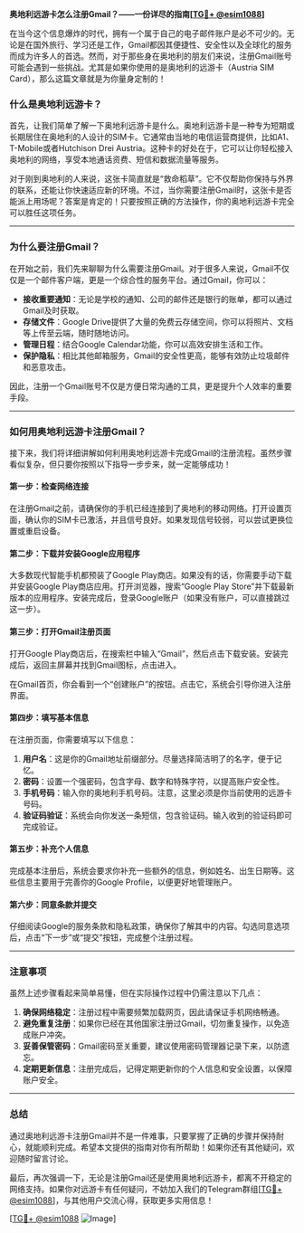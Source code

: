 **奥地利远游卡怎么注册Gmail？——一份详尽的指南[[TG💪+ @esim1088](https://t.me/s/esim1088)]**

在当今这个信息爆炸的时代，拥有一个属于自己的电子邮件账户是必不可少的。无论是在国外旅行、学习还是工作，Gmail都因其便捷性、安全性以及全球化的服务而成为许多人的首选。然而，对于那些身在奥地利的朋友们来说，注册Gmail账号可能会遇到一些挑战。尤其是如果你使用的是奥地利的远游卡（Austria SIM Card），那么这篇文章就是为你量身定制的！

### **什么是奥地利远游卡？**

首先，让我们简单了解一下奥地利远游卡是什么。奥地利远游卡是一种专为短期或长期居住在奥地利的人设计的SIM卡。它通常由当地的电信运营商提供，比如A1、T-Mobile或者Hutchison Drei Austria。这种卡的好处在于，它可以让你轻松接入奥地利的网络，享受本地通话资费、短信和数据流量等服务。

对于刚到奥地利的人来说，这张卡简直就是“救命稻草”。它不仅帮助你保持与外界的联系，还能让你快速适应新的环境。不过，当你需要注册Gmail时，这张卡是否能派上用场呢？答案是肯定的！只要按照正确的方法操作，你的奥地利远游卡完全可以胜任这项任务。

---

### **为什么要注册Gmail？**

在开始之前，我们先来聊聊为什么需要注册Gmail。对于很多人来说，Gmail不仅仅是一个邮件客户端，更是一个综合性的服务平台。通过Gmail，你可以：

- **接收重要通知**：无论是学校的通知、公司的邮件还是银行的账单，都可以通过Gmail及时获取。
- **存储文件**：Google Drive提供了大量的免费云存储空间，你可以将照片、文档等上传至云端，随时随地访问。
- **管理日程**：结合Google Calendar功能，你可以高效安排生活和工作。
- **保护隐私**：相比其他邮箱服务，Gmail的安全性更高，能够有效防止垃圾邮件和恶意攻击。

因此，注册一个Gmail账号不仅是方便日常沟通的工具，更是提升个人效率的重要手段。

---

### **如何用奥地利远游卡注册Gmail？**

接下来，我们将详细讲解如何利用奥地利远游卡完成Gmail的注册流程。虽然步骤看似复杂，但只要你按照以下指导一步步来，就一定能够成功！

#### **第一步：检查网络连接**
在注册Gmail之前，请确保你的手机已经连接到了奥地利的移动网络。打开设置页面，确认你的SIM卡已激活，并且信号良好。如果发现信号较弱，可以尝试更换位置或重启设备。

#### **第二步：下载并安装Google应用程序**
大多数现代智能手机都预装了Google Play商店。如果没有的话，你需要手动下载并安装Google Play商店应用。打开浏览器，搜索“Google Play Store”并下载最新版本的应用程序。安装完成后，登录Google账户（如果没有账户，可以直接跳过这一步）。

#### **第三步：打开Gmail注册页面**
打开Google Play商店后，在搜索栏中输入“Gmail”，然后点击下载安装。安装完成后，返回主屏幕并找到Gmail图标，点击进入。

在Gmail首页，你会看到一个“创建账户”的按钮。点击它，系统会引导你进入注册界面。

#### **第四步：填写基本信息**
在注册页面，你需要填写以下信息：
1. **用户名**：这是你的Gmail地址前缀部分。尽量选择简洁明了的名字，便于记忆。
2. **密码**：设置一个强密码，包含字母、数字和特殊字符，以提高账户安全性。
3. **手机号码**：输入你的奥地利手机号码。注意，这里必须是你当前使用的远游卡号码。
4. **验证码验证**：系统会向你发送一条短信，包含验证码。输入收到的验证码即可完成验证。

#### **第五步：补充个人信息**
完成基本注册后，系统会要求你补充一些额外的信息，例如姓名、出生日期等。这些信息主要用于完善你的Google Profile，以便更好地管理账户。

#### **第六步：同意条款并提交**
仔细阅读Google的服务条款和隐私政策，确保你了解其中的内容。勾选同意选项后，点击“下一步”或“提交”按钮，完成整个注册过程。

---

### **注意事项**

虽然上述步骤看起来简单易懂，但在实际操作过程中仍需注意以下几点：

1. **确保网络稳定**：注册过程中需要频繁加载网页，因此请保证手机网络畅通。
2. **避免重复注册**：如果你已经在其他国家注册过Gmail，切勿重复操作，以免造成账户冲突。
3. **妥善保管密码**：Gmail密码至关重要，建议使用密码管理器记录下来，以防遗忘。
4. **定期更新信息**：注册完成后，记得定期更新你的个人信息和安全设置，以保障账户安全。

---

### **总结**

通过奥地利远游卡注册Gmail并不是一件难事，只要掌握了正确的步骤并保持耐心，就能顺利完成。希望本文提供的指南对你有所帮助！如果你还有其他疑问，欢迎随时留言讨论。

最后，再次强调一下，无论是注册Gmail还是使用奥地利远游卡，都离不开稳定的网络支持。如果你对远游卡有任何疑问，不妨加入我们的Telegram群组[[TG💪+ @esim1088](https://t.me/s/esim1088)]，与其他用户交流心得，获取更多实用信息！

[[TG💪+ @esim1088](https://t.me/s/esim1088) ![Image](https://i.postimg.cc/4NQfJmqS/Snipaste-2025-05-13-00-14-12.png)]